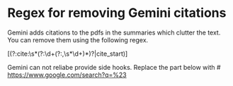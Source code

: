 # Regex for removing Gemini citations
Gemini adds citations to the pdfs in the summaries which clutter the text. You can remove them using the following regex.

\[(?:cite:\s*(?:\d+(?:,\s*\d+)*)?|cite_start)\]

Gemini can not reliabe provide side hooks. Replace the part below with #
https://www.google.com/search?q=%23